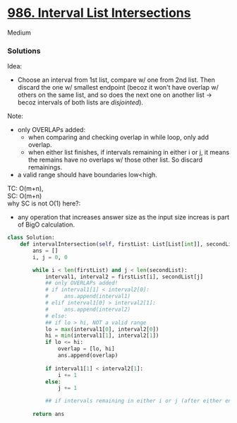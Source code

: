 # [986. Interval List Intersections](https://leetcode.com/problems/interval-list-intersections/description/?envType=company&envId=facebook&favoriteSlug=facebook-three-months)

Medium

### Solutions

Idea:
- Choose an interval from 1st list, compare w/ one from 2nd list. Then discard the one w/ smallest endpoint (becoz it won't have overlap w/
  others on the same list, and so does the next one on another list -> becoz intervals of both lists are *disjointed*).

Note:
- only OVERLAPs added:
  - when comparing and checking overlap in while loop, only add overlap.
  - when either list finishes, if intervals remaining in either i or j, it means the remains have no overlaps w/ those other list. So discard remainings.
- a valid range should have boundaries low<high.

TC: O(m+n), \
SC: O(m+n)\
why SC is not O(1) here?:
- any operation that increases answer size as the input size increas is part of BigO calculation. 

```python
class Solution:
    def intervalIntersection(self, firstList: List[List[int]], secondList: List[List[int]]) -> List[List[int]]:
        ans = []
        i, j = 0, 0

        while i < len(firstList) and j < len(secondList):
            interval1, interval2 = firstList[i], secondList[j]
            ## only OVERLAPs added!
            # if interval1[1] < interval2[0]:
            #     ans.append(interval1) 
            # elif interval1[0] > interval2[1]:
            #     ans.append(interval2) 
            # else:  
            ## if lo > hi, NOT a valid range
            lo = max(interval1[0], interval2[0])
            hi = min(interval1[1], interval2[1])
            if lo <= hi:
                overlap = [lo, hi]
                ans.append(overlap)
            
            if interval1[1] < interval2[1]:
                i += 1
            else:
                j += 1

            ## if intervals remaining in either i or j (after either end of list), it means the remains have no overlaps w/ those other list.
            
        return ans
```
